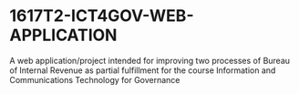 # 1617T2-ICT4GOV-WEB-APPLICATION
A web application/project intended for improving two processes of Bureau of Internal Revenue as partial fulfillment for the course Information and Communications Technology for Governance

